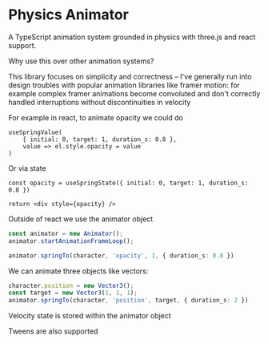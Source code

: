 # Physics Animator

A TypeScript animation system grounded in physics with three.js and react support.

Why use this over other animation systems?

This library focuses on simplicity and correctness – I've generally run into design troubles with popular animation libraries like framer motion: for example complex framer animations become convoluted and don't correctly handled interruptions without discontinuities in velocity

For example in react, to animate opacity we could do

```tsx
useSpringValue(
    { initial: 0, target: 1, duration_s: 0.8 },
    value => el.style.opacity = value
)
```

Or via state

```tsx
const opacity = useSpringState({ initial: 0, target: 1, duration_s: 0.8 })

return <div style={opacity} />
```

Outside of react we use the animator object

```ts
const animator = new Animator();
animator.startAnimationFrameLoop();

animator.springTo(character, 'opacity', 1, { duration_s: 0.8 })
```

We can animate three objects like vectors:

```ts
character.position = new Vector3();
const target = new Vector3(1, 1, 1);
animator.springTo(character, 'position', target, { duration_s: 2 })
```

Velocity state is stored within the animator object

Tweens are also supported